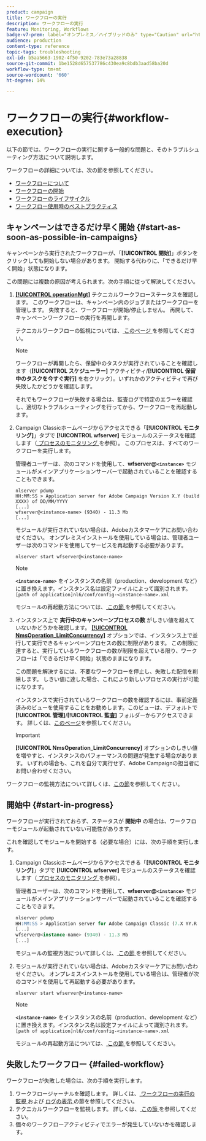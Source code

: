 ```yaml
---
product: campaign
title: ワークフローの実行
description: ワークフローの実行
feature: Monitoring, Workflows
badge-v7-prem: label="オンプレミス／ハイブリッドのみ" type="Caution" url="https://experienceleague.adobe.com/docs/campaign-classic/using/installing-campaign-classic/architecture-and-hosting-models/hosting-models-lp/hosting-models.html?lang=ja" tooltip="オンプレミスデプロイメントとハイブリッドデプロイメントにのみ適用されます"
audience: production
content-type: reference
topic-tags: troubleshooting
exl-id: b5aa5663-1902-4f50-9202-783e73a28838
source-git-commit: 1be1528d657537786c430ea9c8bdb3aad58ba20d
workflow-type: tm+mt
source-wordcount: '660'
ht-degree: 14%

---
```


# ワークフローの実行{#workflow-execution}



以下の節では、ワークフローの実行に関する一般的な問題と、そのトラブルシューティング方法について説明します。

ワークフローの詳細については、次の節を参照してください。

* [ワークフローについて](../../workflow/using/about-workflows.md)
* [ワークフローの開始](../../workflow/using/starting-a-workflow.md)
* [ワークフローのライフサイクル](../../workflow/using/workflow-life-cycle.md)
* [ワークフロー使用時のベストプラクティス](../../workflow/using/workflow-best-practices.md)

## キャンペーンはできるだけ早く開始 {#start-as-soon-as-possible-in-campaigns}

キャンペーンから実行されたワークフローが、「**[!UICONTROL 開始]**」ボタンをクリックしても開始しない場合があります。 開始する代わりに、「できるだけ早く開始」状態になります。

この問題には複数の原因が考えられます。次の手順に従って解決してください。

1. [**[!UICONTROL operationMgt]**](../../workflow/using/about-technical-workflows.md) テクニカルワークフローステータスを確認します。 このワークフローは、キャンペーン内のジョブまたはワークフローを管理します。 失敗すると、ワークフローが開始/停止しません。 再開して、キャンペーンワークフローの実行を再開します。

   テクニカルワークフローの監視については、[ このページ ](../../workflow/using/monitoring-technical-workflows.md) を参照してください。

   >[!NOTE]
   >
   >ワークフローが再開したら、保留中のタスクが実行されていることを確認します（**[!UICONTROL スケジューラー]** アクティビティ/**[!UICONTROL 保留中のタスクを今すぐ実行]** を右クリック）。いずれかのアクティビティで再び失敗したかどうかを確認します。

   それでもワークフローが失敗する場合は、監査ログで特定のエラーを確認し、適切なトラブルシューティングを行ってから、ワークフローを再起動します。

1. Campaign Classicホームページからアクセスできる「**[!UICONTROL モニタリング]**」タブで **[!UICONTROL wfserver]** モジュールのステータスを確認します（[ プロセスのモニタリング ](../../production/using/monitoring-processes.md) を参照）。 このプロセスは、すべてのワークフローを実行します。

   管理者ユーザーは、次のコマンドを使用して、**wfserver@`<instance>`** モジュールがメインアプリケーションサーバーで起動されていることを確認することもできます。

   ```
   nlserver pdump
   HH:MM:SS > Application server for Adobe Campaign Version X.Y (build XXXX) of DD/MM/YYYY
   [...]
   wfserver@<instance-name> (9340) - 11.3 Mb
   [...]
   ```

   モジュールが実行されていない場合は、Adobeカスタマーケアにお問い合わせください。 オンプレミスインストールを使用している場合は、管理者ユーザーは次のコマンドを使用してサービスを再起動する必要があります。

   ```
   nlserver start wfserver@<instance-name>
   ```

   >[!NOTE]
   >
   >**`<instance-name>`** をインスタンスの名前（production、development など）に置き換えます。インスタンス名は設定ファイルによって識別されます。
   >`[path of application]nl6/conf/config-<instance-name>.xml`

   モジュールの再起動方法については、[ この節 ](../../production/using/usual-commands.md#module-launch-commands) を参照してください。

1. インスタンス上で **実行中のキャンペーンプロセスの数** がしきい値を超えていないかどうかを確認します。 [**[!UICONTROL NmsOperation_LimitConcurrency]**](../../installation/using/configuring-campaign-options.md#campaign-e-workflow-management) オプションでは、インスタンス上で並行して実行できるキャンペーンプロセスの数に制限があります。 この制限に達すると、実行しているワークフローの数が制限を超えている限り、ワークフローは「できるだけ早く開始」状態のままになります。

   この問題を解決するには、不要なワークフローを停止し、失敗した配信を削除します。 しきい値に達した場合、これにより新しいプロセスの実行が可能になります。

   インスタンスで実行されているワークフローの数を確認するには、事前定義済みのビューを使用することをお勧めします。このビューは、デフォルトで **[!UICONTROL 管理]**/**[!UICONTROL 監査]** フォルダーからアクセスできます。 詳しくは、[このページ](../../workflow/using/monitoring-workflow-execution.md#filtering-workflows-status)を参照してください。

   >[!IMPORTANT]
   >
   >**[!UICONTROL NmsOperation_LimitConcurrency]** オプションのしきい値を増やすと、インスタンスのパフォーマンスの問題が発生する場合があります。 いずれの場合も、これを自分で実行せず、Adobe Campaignの担当者にお問い合わせください。

ワークフローの監視方法について詳しくは、[この節](../../workflow/using/monitoring-workflow-execution.md)を参照してください。

## 開始中 {#start-in-progress}

ワークフローが実行されておらず、ステータスが **開始中** の場合は、ワークフローモジュールが起動されていない可能性があります。

これを確認してモジュールを開始する（必要な場合）には、次の手順を実行します。

1. Campaign Classicホームページからアクセスできる「**[!UICONTROL モニタリング]**」タブで **[!UICONTROL wfserver]** モジュールのステータスを確認します（[ プロセスのモニタリング ](../../production/using/monitoring-processes.md) を参照）。

   管理者ユーザーは、次のコマンドを使用して、**wfserver@`<instance>`** モジュールがメインアプリケーションサーバーで起動されていることを確認することもできます。

   ```sql
   nlserver pdump
   HH:MM:SS > Application server for Adobe Campaign Classic (7.X YY.R build XXX@SHA1) of DD/MM/YYYY
   [...]
   wfserver@<instance-name> (9340) - 11.3 Mb
   [...]
   ```

   モジュールの監視方法について詳しくは、[ この節 ](../../production/using/usual-commands.md#monitoring-commands-) を参照してください。

1. モジュールが実行されていない場合は、Adobeカスタマーケアにお問い合わせください。 オンプレミスインストールを使用している場合は、管理者が次のコマンドを使用して再起動する必要があります。

   ```
   nlserver start wfserver@<instance-name>
   ```

   >[!NOTE]
   >
   >**`<instance-name>`** をインスタンスの名前（production、development など）に置き換えます。インスタンス名は設定ファイルによって識別されます。
   >`[path of application]nl6/conf/config-<instance-name>.xml`

   モジュールの再起動方法については、[ この節 ](../../production/using/usual-commands.md#module-launch-commands) を参照してください。

## 失敗したワークフロー {#failed-workflow}

ワークフローが失敗した場合は、次の手順を実行します。

1. ワークフロージャーナルを確認します。 詳しくは、[ ワークフローの実行の監視 ](../../workflow/using/monitoring-workflow-execution.md) および [ ログの表示 ](../../workflow/using/monitoring-workflow-execution.md#displaying-logs) の節を参照してください。
1. テクニカルワークフローを監視します。 詳しくは、[ この節 ](../../workflow/using/monitoring-technical-workflows.md) を参照してください。
1. 個々のワークフローアクティビティでエラーが発生していないかを確認します。
